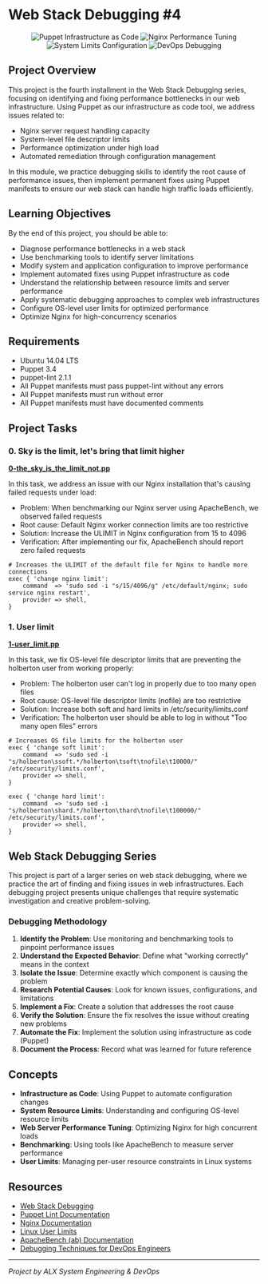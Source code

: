 # Web Stack Debugging #4

<p align="center">
  <img src="https://img.shields.io/badge/Puppet-Infrastructure%20as%20Code-orange.svg" alt="Puppet Infrastructure as Code">
  <img src="https://img.shields.io/badge/Nginx-Performance%20Tuning-green.svg" alt="Nginx Performance Tuning">
  <img src="https://img.shields.io/badge/System-Limits%20Configuration-blue.svg" alt="System Limits Configuration">
  <img src="https://img.shields.io/badge/DevOps-Debugging-red.svg" alt="DevOps Debugging">
</p>

## Project Overview

This project is the fourth installment in the Web Stack Debugging series, focusing on identifying and fixing performance bottlenecks in our web infrastructure. Using Puppet as our infrastructure as code tool, we address issues related to:

* Nginx server request handling capacity
* System-level file descriptor limits
* Performance optimization under high load
* Automated remediation through configuration management

In this module, we practice debugging skills to identify the root cause of performance issues, then implement permanent fixes using Puppet manifests to ensure our web stack can handle high traffic loads efficiently.

## Learning Objectives

By the end of this project, you should be able to:

* Diagnose performance bottlenecks in a web stack
* Use benchmarking tools to identify server limitations
* Modify system and application configuration to improve performance
* Implement automated fixes using Puppet infrastructure as code
* Understand the relationship between resource limits and server performance
* Apply systematic debugging approaches to complex web infrastructures
* Configure OS-level user limits for optimized performance
* Optimize Nginx for high-concurrency scenarios

## Requirements

* Ubuntu 14.04 LTS
* Puppet 3.4
* puppet-lint 2.1.1
* All Puppet manifests must pass puppet-lint without any errors
* All Puppet manifests must run without error
* All Puppet manifests must have documented comments

## Project Tasks

### 0. Sky is the limit, let's bring that limit higher
**[0-the_sky_is_the_limit_not.pp](0-the_sky_is_the_limit_not.pp)**

In this task, we address an issue with our Nginx installation that's causing failed requests under load:

* Problem: When benchmarking our Nginx server using ApacheBench, we observed failed requests
* Root cause: Default Nginx worker connection limits are too restrictive
* Solution: Increase the ULIMIT in Nginx configuration from 15 to 4096
* Verification: After implementing our fix, ApacheBench should report zero failed requests

```puppet
# Increases the ULIMIT of the default file for Nginx to handle more connections
exec { 'change nginx limit':
    command  => 'sudo sed -i "s/15/4096/g" /etc/default/nginx; sudo service nginx restart',
    provider => shell,
}
```

### 1. User limit
**[1-user_limit.pp](1-user_limit.pp)**

In this task, we fix OS-level file descriptor limits that are preventing the holberton user from working properly:

* Problem: The holberton user can't log in properly due to too many open files
* Root cause: OS-level file descriptor limits (nofile) are too restrictive
* Solution: Increase both soft and hard limits in /etc/security/limits.conf
* Verification: The holberton user should be able to log in without "Too many open files" errors

```puppet
# Increases OS file limits for the holberton user
exec { 'change soft limit':
    command  => 'sudo sed -i "s/holberton\ssoft.*/holberton\tsoft\tnofile\t10000/" /etc/security/limits.conf',
    provider => shell,
}

exec { 'change hard limit':
    command  => 'sudo sed -i "s/holberton\shard.*/holberton\thard\tnofile\t100000/" /etc/security/limits.conf',
    provider => shell,
}
```

## Web Stack Debugging Series

This project is part of a larger series on web stack debugging, where we practice the art of finding and fixing issues in web infrastructures. Each debugging project presents unique challenges that require systematic investigation and creative problem-solving.

### Debugging Methodology

1. **Identify the Problem**: Use monitoring and benchmarking tools to pinpoint performance issues
2. **Understand the Expected Behavior**: Define what "working correctly" means in the context
3. **Isolate the Issue**: Determine exactly which component is causing the problem
4. **Research Potential Causes**: Look for known issues, configurations, and limitations
5. **Implement a Fix**: Create a solution that addresses the root cause
6. **Verify the Solution**: Ensure the fix resolves the issue without creating new problems
7. **Automate the Fix**: Implement the solution using infrastructure as code (Puppet)
8. **Document the Process**: Record what was learned for future reference

## Concepts

* **Infrastructure as Code**: Using Puppet to automate configuration changes
* **System Resource Limits**: Understanding and configuring OS-level resource limits
* **Web Server Performance Tuning**: Optimizing Nginx for high concurrent loads
* **Benchmarking**: Using tools like ApacheBench to measure server performance
* **User Limits**: Managing per-user resource constraints in Linux systems

## Resources

* [Web Stack Debugging](https://intranet.alxswe.com/concepts/68)
* [Puppet Lint Documentation](http://puppet-lint.com/)
* [Nginx Documentation](https://nginx.org/en/docs/)
* [Linux User Limits](https://www.kernel.org/doc/Documentation/sysctl/fs.txt)
* [ApacheBench (ab) Documentation](https://httpd.apache.org/docs/2.4/programs/ab.html)
* [Debugging Techniques for DevOps Engineers](https://www.oreilly.com/library/view/effective-devops/9781491926291/)

---

*Project by ALX System Engineering & DevOps*
